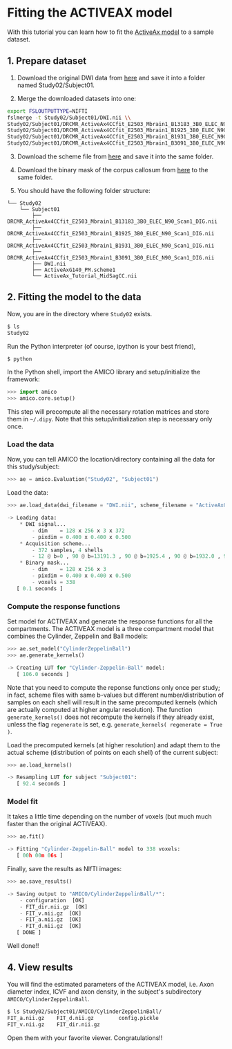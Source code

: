 # Fitting the ACTIVEAX model

With this tutorial you can learn how to fit the [ActiveAx model](http://www.ncbi.nlm.nih.gov/pubmed/20580932) to a sample dataset.

## 1. Prepare dataset

1. Download the original DWI data from [here](http://dig.drcmr.dk/activeax-dataset/) and save it into a folder named Study02/Subject01.

2. Merge the downloaded datasets into one:
```bash
export FSLOUTPUTTYPE=NIFTI
fslmerge -t Study02/Subject01/DWI.nii \\
Study02/Subject01/DRCMR_ActiveAx4CCfit_E2503_Mbrain1_B13183_3B0_ELEC_N90_Scan1_DIG.nii \\
Study02/Subject01/DRCMR_ActiveAx4CCfit_E2503_Mbrain1_B1925_3B0_ELEC_N90_Scan1_DIG.nii \\
Study02/Subject01/DRCMR_ActiveAx4CCfit_E2503_Mbrain1_B1931_3B0_ELEC_N90_Scan1_DIG.nii \\
Study02/Subject01/DRCMR_ActiveAx4CCfit_E2503_Mbrain1_B3091_3B0_ELEC_N90_Scan1_DIG.nii
```

3. Download the scheme file from [here](http://cmic.cs.ucl.ac.uk/camino/uploads/Tutorials/ActiveAxG140_PM.scheme1) and save it into the same folder.
4. Download the binary mask of the corpus callosum from [here](http://hardi.epfl.ch/static/data/AMICO_demos/ActiveAx_Tutorial_MidSagCC.nii) to the same folder.

5. You should have the following folder structure:

```
└── Study02
    └── Subject01
        ├── DRCMR_ActiveAx4CCfit_E2503_Mbrain1_B13183_3B0_ELEC_N90_Scan1_DIG.nii
        ├── DRCMR_ActiveAx4CCfit_E2503_Mbrain1_B1925_3B0_ELEC_N90_Scan1_DIG.nii
        ├── DRCMR_ActiveAx4CCfit_E2503_Mbrain1_B1931_3B0_ELEC_N90_Scan1_DIG.nii
        ├── DRCMR_ActiveAx4CCfit_E2503_Mbrain1_B3091_3B0_ELEC_N90_Scan1_DIG.nii
        ├── DWI.nii
        ├── ActiveAxG140_PM.scheme1
        └── ActiveAx_Tutorial_MidSagCC.nii
```

## 2. Fitting the model to the data

Now, you are in the directory where `Study02` exists.

```bash
$ ls
Study02
```

Run the Python interpreter (of course, ipython is your best friend),

```bash
$ python
```

In the Python shell, import the AMICO library and setup/initialize the framework:

```python
>>> import amico
>>> amico.core.setup()
```

This step will precompute all the necessary rotation matrices and store them in `~/.dipy`. Note that this setup/initialization step is necessary only once.


### Load the data
Now, you can tell AMICO the location/directory containing all the data for this study/subject:

```python
>>> ae = amico.Evaluation("Study02", "Subject01")
```

Load the data:

```python
>>> ae.load_data(dwi_filename = "DWI.nii", scheme_filename = "ActiveAxG140_PM.scheme1", mask_filename = "ActiveAx_Tutorial_MidSagCC.nii", b0_thr = 0)

-> Loading data:
	* DWI signal...
		- dim    = 128 x 256 x 3 x 372
		- pixdim = 0.400 x 0.400 x 0.500
	* Acquisition scheme...
		- 372 samples, 4 shells
		- 12 @ b=0 , 90 @ b=13191.3 , 90 @ b=1925.4 , 90 @ b=1932.0 , 90 @ b=3093.8
	* Binary mask...
		- dim    = 128 x 256 x 3
		- pixdim = 0.400 x 0.400 x 0.500
		- voxels = 338
   [ 0.1 seconds ]
```

### Compute the response functions
Set model for ACTIVEAX and generate the response functions for all the compartments. The ACTIVEAX model is a three compartment model that combines the Cylinder, Zeppelin and Ball models:

```python
>>> ae.set_model("CylinderZeppelinBall")
>>> ae.generate_kernels()

-> Creating LUT for "Cylinder-Zeppelin-Ball" model:
   [ 106.0 seconds ]
```

Note that you need to compute the reponse functions only once per study; in fact, scheme files with same b-values but different number/distribution of samples on each shell will result in the same precomputed kernels (which are actually computed at higher angular resolution). The function `generate_kernels()` does not recompute the kernels if they already exist, unless the flag `regenerate` is set, e.g. `generate_kernels( regenerate = True )`.

Load the precomputed kernels (at higher resolution) and adapt them to the actual scheme (distribution of points on each shell) of the current subject:

```python
>>> ae.load_kernels()

-> Resampling LUT for subject "Subject01":
   [ 92.4 seconds ]
```

### Model fit
It takes a little time depending on the number of voxels (but much much faster than the original ACTIVEAX).

```python
>>> ae.fit()

-> Fitting "Cylinder-Zeppelin-Ball" model to 338 voxels:
   [ 00h 00m 06s ]
```

Finally, save the results as NIfTI images:

```python
>>> ae.save_results()

-> Saving output to "AMICO/CylinderZeppelinBall/*":
	- configuration  [OK]
	- FIT_dir.nii.gz  [OK]
	- FIT_v.nii.gz  [OK]
	- FIT_a.nii.gz  [OK]
	- FIT_d.nii.gz  [OK]
   [ DONE ]
```

Well done!!

## 4. View results

You will find the estimated parameters of the ACTIVEAX model, i.e. Axon diameter index, ICVF and axon density, in the subject's subdirectory `AMICO/CylinderZeppelinBall`.


```bash
$ ls Study02/Subject01/AMICO/CylinderZeppelinBall/
FIT_a.nii.gz	FIT_d.nii.gz		config.pickle
FIT_v.nii.gz	FIT_dir.nii.gz
```

Open them with your favorite viewer. Congratulations!!


